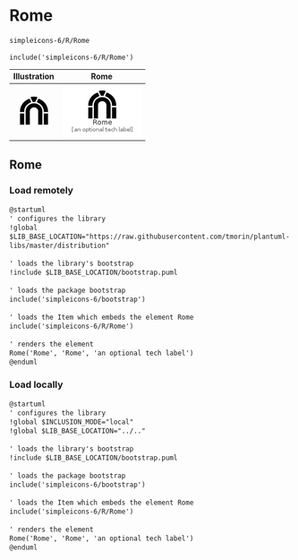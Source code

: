 # Rome


```text
simpleicons-6/R/Rome
```

```text
include('simpleicons-6/R/Rome')
```



| Illustration | Rome |
| :---: | :---: |
| ![illustration for Illustration](../../simpleicons-6/R/Rome.png) | ![illustration for Rome](../../simpleicons-6/R/Rome.Local.png) |




## Rome

### Load remotely
```plantuml
@startuml
' configures the library
!global $LIB_BASE_LOCATION="https://raw.githubusercontent.com/tmorin/plantuml-libs/master/distribution"

' loads the library's bootstrap
!include $LIB_BASE_LOCATION/bootstrap.puml

' loads the package bootstrap
include('simpleicons-6/bootstrap')

' loads the Item which embeds the element Rome
include('simpleicons-6/R/Rome')

' renders the element
Rome('Rome', 'Rome', 'an optional tech label')
@enduml
```

### Load locally
```plantuml
@startuml
' configures the library
!global $INCLUSION_MODE="local"
!global $LIB_BASE_LOCATION="../.."

' loads the library's bootstrap
!include $LIB_BASE_LOCATION/bootstrap.puml

' loads the package bootstrap
include('simpleicons-6/bootstrap')

' loads the Item which embeds the element Rome
include('simpleicons-6/R/Rome')

' renders the element
Rome('Rome', 'Rome', 'an optional tech label')
@enduml
```

